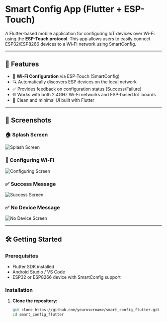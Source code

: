 # Smart Config App (Flutter + ESP-Touch)

A Flutter-based mobile application for configuring IoT devices over Wi-Fi using the **ESP-Touch protocol**. This app allows users to easily connect ESP32/ESP8266 devices to a Wi-Fi network using SmartConfig.

---

## 🚀 Features

- 📶 **Wi-Fi Configuration** via ESP-Touch (SmartConfig)
- 🔍 Automatically discovers ESP devices on the local network
- ✅ Provides feedback on configuration status (Success/Failure)
- 🌐 Works with both 2.4GHz Wi-Fi networks and ESP-based IoT boards
- 🧭 Clean and minimal UI built with Flutter

---

## 📱 Screenshots

### 🏠 Splash Screen
![Splash Screen](screenshots/splashScreen.jpeg)

### 📶 Configuring Wi-Fi
![Configuring Screen](screenshots/SmartConfigScreen.jpeg)

### ✅ Success Message
![Success Screen](screenshots/DeviceFound.jpeg)

### ✅ No Device Message
![No Device Screen](screenshots/NoDeviceFound.jpeg)

---

## 🛠️ Getting Started

### Prerequisites

- Flutter SDK installed
- Android Studio / VS Code
- ESP32 or ESP8266 device with SmartConfig support

### Installation

1. **Clone the repository:**
   ```bash
   git clone https://github.com/yourusername/smart_config_flutter.git
   cd smart_config_flutter
